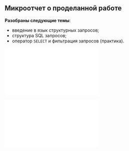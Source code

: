 ## Микроотчет о проделанной работе

**Разобраны следующие темы**:
- введение в язык структурных запросов;
- структура SQL запросов;
- оператор `SELECT` и фильтрация запросов (практика).

![Рабочие заметки (конспект) на русском](sql_task3_notes.md)

![Отчет по практике на русском](sql_task3_prac.md)
